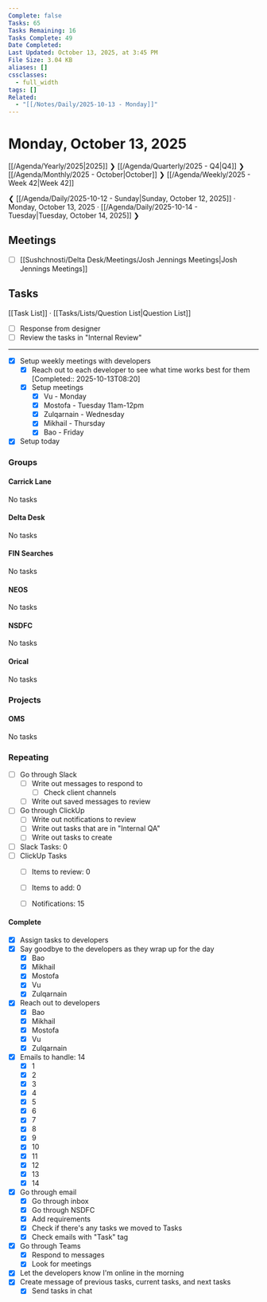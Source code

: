 ```yaml
---
Complete: false
Tasks: 65
Tasks Remaining: 16
Tasks Complete: 49
Date Completed:
Last Updated: October 13, 2025, at 3:45 PM
File Size: 3.04 KB
aliases: []
cssclasses:
  - full_width
tags: []
Related:
  - "[[/Notes/Daily/2025-10-13 - Monday]]"
---
```

# Monday, October 13, 2025

[[/Agenda/Yearly/2025|2025]] ❯ [[/Agenda/Quarterly/2025 - Q4|Q4]] ❯ [[/Agenda/Monthly/2025 - October|October]] ❯ [[/Agenda/Weekly/2025 - Week 42|Week 42]]

❮ [[/Agenda/Daily/2025-10-12 - Sunday|Sunday, October 12, 2025]] · Monday, October 13, 2025 · [[/Agenda/Daily/2025-10-14 - Tuesday|Tuesday, October 14, 2025]] ❯

## Meetings

- [ ] [[Sushchnosti/Delta Desk/Meetings/Josh Jennings Meetings|Josh Jennings Meetings]]

## Tasks

[[Task List]] · [[Tasks/Lists/Question List|Question List]]

- [ ] Response from designer
- [ ] Review the tasks in "Internal Review"

---

- [x] Setup weekly meetings with developers
    - [x] Reach out to each developer to see what time works best for them [Completed:: 2025-10-13T08:20]
    - [x] Setup meetings
        - [x] Vu - Monday
        - [x] Mostofa - Tuesday 11am-12pm
        - [x] Zulqarnain - Wednesday
        - [x] Mikhail - Thursday
        - [x] Bao - Friday
- [x] Setup today

### Groups
#### Carrick Lane

<span class="placeholder">No tasks</span>

#### Delta Desk

<span class="placeholder">No tasks</span>

#### FIN Searches

<span class="placeholder">No tasks</span>

#### NEOS

<span class="placeholder">No tasks</span>

#### NSDFC

<span class="placeholder">No tasks</span>

#### Orical

<span class="placeholder">No tasks</span>

### Projects
#### OMS

<span class="placeholder">No tasks</span>

### Repeating

- [ ] Go through Slack
    - [ ] Write out messages to respond to
        - [ ] Check client channels
    - [ ] Write out saved messages to review
- [ ] Go through ClickUp
    - [ ] Write out notifications to review
    - [ ] Write out tasks that are in "Internal QA"
    - [ ] Write out tasks to create

- [ ] Slack Tasks: 0
- [ ] ClickUp Tasks
    - [ ] Items to review: 0
    - [ ] Items to add: 0
    - [ ] Notifications: 15


#### Complete

- [x] Assign tasks to developers
- [x] Say goodbye to the developers as they wrap up for the day
    - [x] Bao
    - [x] Mikhail
    - [x] Mostofa
    - [x] Vu
    - [x] Zulqarnain
- [x] Reach out to developers
    - [x] Bao
    - [x] Mikhail
    - [x] Mostofa
    - [x] Vu
    - [x] Zulqarnain
- [x] Emails to handle: 14
    - [x] 1
    - [x] 2
    - [x] 3
    - [x] 4
    - [x] 5
    - [x] 6
    - [x] 7
    - [x] 8
    - [x] 9
    - [x] 10
    - [x] 11
    - [x] 12
    - [x] 13
    - [x] 14
- [x] Go through email
    - [x] Go through inbox
    - [x] Go through NSDFC
    - [x] Add requirements
    - [x] Check if there's any tasks we moved to Tasks
    - [x] Check emails with "Task" tag
- [x] Go through Teams
    - [x] Respond to messages
    - [x] Look for meetings
- [x] Let the developers know I'm online in the morning
- [x] Create message of previous tasks, current tasks, and next tasks
    - [x] Send tasks in chat